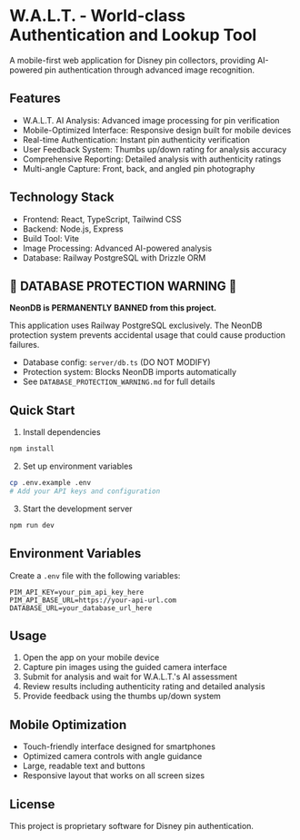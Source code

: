 # W.A.L.T. - World-class Authentication and Lookup Tool

A mobile-first web application for Disney pin collectors, providing AI-powered pin authentication through advanced image recognition.

## Features

- W.A.L.T. AI Analysis: Advanced image processing for pin verification
- Mobile-Optimized Interface: Responsive design built for mobile devices
- Real-time Authentication: Instant pin authenticity verification
- User Feedback System: Thumbs up/down rating for analysis accuracy
- Comprehensive Reporting: Detailed analysis with authenticity ratings
- Multi-angle Capture: Front, back, and angled pin photography

## Technology Stack

- Frontend: React, TypeScript, Tailwind CSS
- Backend: Node.js, Express
- Build Tool: Vite
- Image Processing: Advanced AI-powered analysis
- Database: Railway PostgreSQL with Drizzle ORM

## 🚨 DATABASE PROTECTION WARNING 🚨

**NeonDB is PERMANENTLY BANNED from this project.**

This application uses Railway PostgreSQL exclusively. The NeonDB protection system prevents accidental usage that could cause production failures.

- Database config: `server/db.ts` (DO NOT MODIFY)
- Protection system: Blocks NeonDB imports automatically
- See `DATABASE_PROTECTION_WARNING.md` for full details

## Quick Start

1. Install dependencies
```bash
npm install
```

2. Set up environment variables
```bash
cp .env.example .env
# Add your API keys and configuration
```

3. Start the development server
```bash
npm run dev
```

## Environment Variables

Create a `.env` file with the following variables:

```
PIM_API_KEY=your_pim_api_key_here
PIM_API_BASE_URL=https://your-api-url.com
DATABASE_URL=your_database_url_here
```

## Usage

1. Open the app on your mobile device
2. Capture pin images using the guided camera interface
3. Submit for analysis and wait for W.A.L.T.'s AI assessment
4. Review results including authenticity rating and detailed analysis
5. Provide feedback using the thumbs up/down system

## Mobile Optimization

- Touch-friendly interface designed for smartphones
- Optimized camera controls with angle guidance
- Large, readable text and buttons
- Responsive layout that works on all screen sizes

## License

This project is proprietary software for Disney pin authentication.